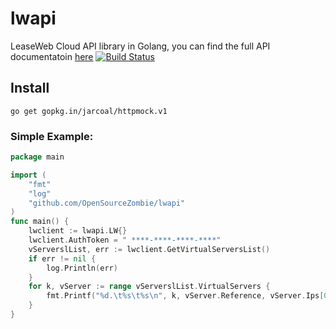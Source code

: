 # lwapi
LeaseWeb Cloud API library in Golang, you can find the full API documentatoin [here](http://developer.leaseweb.com/cloudapi-docs/?shell#get-the-datatraffic-metrics)
[![Build Status](https://travis-ci.org/OpenSourceZombie/lwapi.svg?branch=master)](https://travis-ci.org/OpenSourceZombie/lwapi)
## Install
    go get gopkg.in/jarcoal/httpmock.v1

### Simple Example:
```go
package main

import (
	"fmt"
	"log"
	"github.com/OpenSourceZombie/lwapi"
)
func main() {
	lwclient := lwapi.LW{}
	lwclient.AuthToken = " ****-****-****-****"
	vServerslList, err := lwclient.GetVirtualServersList()
	if err != nil {
		log.Println(err)
	}
	for k, vServer := range vServerslList.VirtualServers {
		fmt.Printf("%d.\t%s\t%s\n", k, vServer.Reference, vServer.Ips[0].IP)
	}
}
```